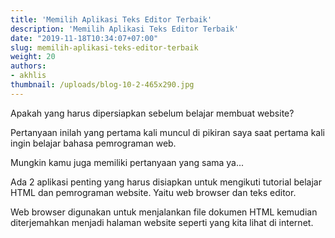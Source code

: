 ```yaml
---
title: 'Memilih Aplikasi Teks Editor Terbaik'
description: 'Memilih Aplikasi Teks Editor Terbaik'
date: "2019-11-18T10:34:07+07:00"
slug: memilih-aplikasi-teks-editor-terbaik
weight: 20
authors:
- akhlis
thumbnail: /uploads/blog-10-2-465x290.jpg
---
```


Apakah yang harus dipersiapkan sebelum belajar membuat website?

Pertanyaan inilah yang pertama kali muncul di pikiran saya saat pertama kali ingin belajar bahasa pemrograman web.

Mungkin kamu juga memiliki pertanyaan yang sama ya...

Ada 2 aplikasi penting yang harus disiapkan untuk mengikuti tutorial belajar HTML dan pemrograman website. Yaitu web browser dan teks editor.

Web browser digunakan untuk menjalankan file dokumen HTML kemudian diterjemahkan menjadi halaman website seperti yang kita lihat di internet.







